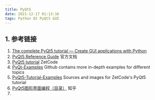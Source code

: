 ```yaml
---
title: PyQt5
date: 2021-12-17 01:13:16
tags: Python Qt PyQt5 GUI
---
```



## 1. 参考链接

1. [The complete PyQt5 tutorial — Create GUI applications with Python](https://www.pythonguis.com/pyqt5-tutorial/)
2. [PyQt5 Reference Guide](https://www.riverbankcomputing.com/static/Docs/PyQt5/) 官方文档
3. [PyQt5 tutorial](https://zetcode.com/gui/pyqt5/) ZetCode
4. [PyQt-Examples](https://github.com/janbodnar/PyQt-Examples) Github contains more in-depth examples for different topics
5. [PyQt5-Tutorial-Examples](https://github.com/janbodnar/PyQt5-Tutorial-Examples) Sources and images for ZetCode's PyQt5 tutorial
6. [PyQt5图形界面编程（目录）](https://zhuanlan.zhihu.com/p/48373518) 知乎
7. 